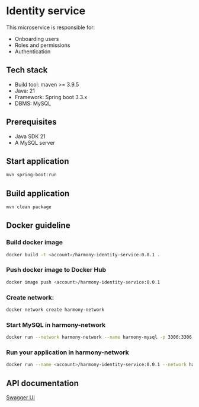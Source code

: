 # Identity service

This microservice is responsible for:

* Onboarding users
* Roles and permissions
* Authentication

## Tech stack

* Build tool: maven >= 3.9.5
* Java: 21
* Framework: Spring boot 3.3.x
* DBMS: MySQL

## Prerequisites

* Java SDK 21
* A MySQL server

## Start application

```bash
mvn spring-boot:run
```

## Build application

```bash
mvn clean package
```

## Docker guideline

### Build docker image

```bash
docker build -t <account>/harmony-identity-service:0.0.1 .
```

### Push docker image to Docker Hub

```bash
docker image push <account>/harmony-identity-service:0.0.1
```

### Create network:

```bash
docker network create harmony-network
```

### Start MySQL in harmony-network

```bash
docker run --network harmony-network --name harmony-mysql -p 3306:3306 -e MYSQL_ROOT_PASSWORD=root -d mysql:8.0.39-debian
```

### Run your application in harmony-network

```bash
docker run --name <account>/harmony-identity-service:0.0.1 --network harmony-network -p 8080:8080 -e DBMS_URL=jdbc:mysql://harmony-mysql:3306/identity_service <account>/harmony-identity-service:0.0.1
```

## API documentation

[Swagger UI](http://localhost:8080/identity/swagger-ui/index.html)
